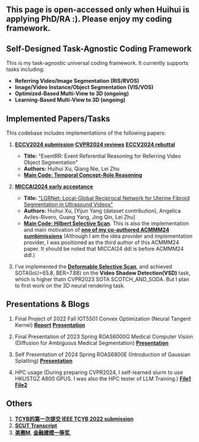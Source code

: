 ## This page is open-accessed only when Huihui is applying PhD/RA :). Please enjoy my coding framework.

## Self-Designed Task-Agnostic Coding Framework

This is my task-agnostic universal coding framework. It currently supports tasks including:

- **Referring Video/Image Segmentation (RIS/RVOS)**
- **Image/Video Instance/Object Segmentation (VIS/VOS)**
- **Optimized-Based Multi-View to 3D (ongoing)**
- **Learning-Based Multi-View to 3D (ongoing)**

## Implemented Papers/Tasks

This codebase includes implementations of the following papers:

1. **[ECCV2024 submission](./readme/EventRR.pdf)**  **[CVPR2024 reviews](./readme/screencapture-openreview-net-forum-2024-04-25-11_37_54.png)**  **[ECCV2024 rebuttal](./readme/eccv_rebuttal.pdf)** 
    - **Title:** "EventRR: Event Referential Reasoning for Referring Video Object Segmentation"
    - **Authors:** Huihui Xu, Qiang Nie, Lei Zhu
    - **[Main Code: Temporal Concept-Role Reasoning](./models/graph/reason_module.py)**

2. **[MICCAI2024 early acceptance](./readme/LGRNet.pdf)**
    - **Title:** ["LGRNet: Local-Global Reciprocal Network for Uterine Fibroid Segmentation in Ultrasound Videos"](https://github.com/bio-mlhui/LGRNet)
    - **Authors:** Huihui Xu, [Yijun Yang (dataset contribution), Angelica Aviles-Rivero, Guang Yang, Jing Qin, Lei Zhu]
    - **[Main Code: Hilbert Selective Scan](./models/encoder/ops/modules/frame_query_ss2d.py#L576)**. This is also the implementation and main motivation of **[one of my co-authored ACMMM24 sumbimissions](./readme/mm1.pdf)** (Although I am the idea provider and implementation provider, I was positioned as the third author of this ACMMM24 paper. It should be noted that MICCAI24 ddl is before ACMMM24 ddl.)

3. I've implemented the **[Deformable Selective Scan](./models/encoder/ops/modules/deform_selective_scan_mamba_scan.py)**, and achieved SOTA(IoU=65.8, BER=7.88) on the **Video Shadow Detection(VSD)** task, which is higher thatn CVPR2023 SOTA SCOTCH_AND_SODA. But I plan to first work on the 3D neural rendering task.

## Presentations & Blogs

1. Final Project of 2022 Fall IOT5501 Convex Optimization (Neural Tangent Kernel) **[Report](./readme/ntk_report.pdf)**  **[Presentation](./readme/ntk_pre.pdf)** 

2. Final Presentation of 2023 Spring ROAS6000G Medical Computer Vision (Diffusion for Ambiguous Medical Segmentation) **[Presentation](./readme/ROAS6000G_Presentation.pdf)** 

3. Self Presentation of 2024 Spring ROAS6800E (Introduction of Gaussian Splatting) **[Presentation](./readme/haosen_gs.pdf)**

4. HPC usage (During preparing CVPR2024, I self-learned slurm to use HKUSTGZ A800 GPUS. I was also the HPC tester of LLM Training.) **[File1](./readme/hpc.pdf)** **[File2](./readme/hpc_v2.pdf)**

## Others
1. **[TCYB的第一次提交 IEEE TCYB 2022 submission](./readme/tcyb.pdf)**
2. **[SCUT Transcript](./readme/transcript.pdf)**
3. **[美赛M](./readme/meri2.pdf)**, **[金融建模一等奖](./readme/first_math.pdf)**, 


